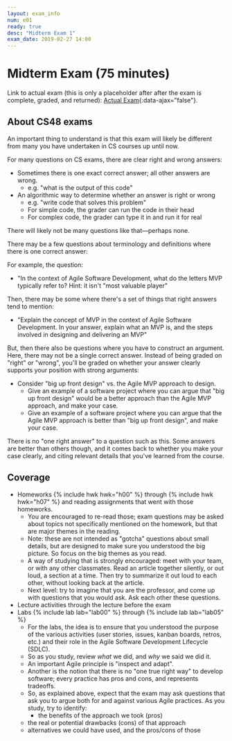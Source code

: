 ```yaml
---
layout: exam_info
num: e01
ready: true
desc: "Midterm Exam 1"
exam_date: 2019-02-27 14:00
---
```


# Midterm Exam (75 minutes) 

Link to actual exam (this is only a placeholder after after the exam is complete, graded,
and returned): [Actual Exam](cs48_w19_e01/){:data-ajax="false"}.

## About CS48 exams

An important thing to understand is that this exam will likely be different
from many you have undertaken in CS courses up until now.

For many questions on CS exams, there are clear right and wrong answers:

* Sometimes there is one exact correct answer; all other answers are wrong.
   * e.g. "what is the output of this code"
* An algorithmic way to determine whether an answer is right or wrong
   * e.g. "write code that solves this problem"
   * For simple code, the grader can run the code in their head
   * For complex code, the grader can type it in and run it for real


There will likely not be many questions like that&mdash;perhaps none.


There may be a few questions about terminology and definitions
where there is one correct answer:

For example, the question:
* "In the context of Agile Software Development, what do the letters MVP typically refer to?  Hint: it isn't "most valuable player"

Then, there may be some where there's a set of things that right answers tend to mention:

* "Explain the concept of MVP in the context of Agile Software Development.  In your answer, explain what an MVP is, and the steps involved in designing and delivering an MVP"

But, then there also be questions where you have to construct an argument.   Here, there may not be a single correct answer.  Instead of being graded on "right" or "wrong", you'll be graded on whether your answer clearly supports your position with strong arguments:

* Consider "big up front design" vs. the Agile MVP approach to design.  
   * Give an example of a software project where you can argue that "big up front design" would be a better approach than the Agile MVP approach, and make your case.
   * Give an example of a software project where you can argue that the Agile MVP approach is better than "big up front design", and make your case.

There is no "one right answer" to a question such as this.   Some answers are better than others though, and it comes back to whether you make your case clearly, and citing relevant details that you've learned from the course.

## Coverage

* Homeworks {% include hwk hwk="h00" %} through {% include hwk hwk="h07" %} and reading assignments that went with those homeworks.
   * You are encouraged to re-read those; exam questions may be asked
     about topics not specifically mentioned on the homework, but that are
     major themes in the reading.
   * Note: these are not intended as "gotcha" questions about small details,
     but are designed to make sure you understood the big picture.  So focus
     on the big themes as you read.
   * A way of studying that is strongly encouraged: meet with your team, or
     with any other classmates.  Read an article together silently, or out
     loud, a section at a time.  Then try to summarize it out loud to each
     other, without looking back at the article.
   * Next level: try to imagine that you are the professor, and come up
     with questions that you would ask. Ask each other these questions.
* Lecture activities through the lecture before the exam
* Labs {% include lab lab="lab00" %} through {% include lab lab="lab05" %}
   * For the labs, the idea is to ensure that you understood the purpose
     of the various activities (user stories, issues, kanban boards, retros,
     etc.) and their role in the Agile Software Development Lifecycle (SDLC).
   * So as you study, review *what* we did, and *why* we said we did it.
   * An important Agile principle is "inspect and adapt".
   * Another is the notion that there is no "one true right way" to develop
     software; every practice has pros and cons, and represents tradeoffs.
   * So, as explained above, expect that
     the exam may ask questions that ask you to argue both for and against
     various Agile practices.   As you study, try to identify:
        * the benefits of the approach we took (pros)
	* the real or potential drawbacks (cons) of that approach
	* alternatives we could have used, and the pros/cons of those

   
